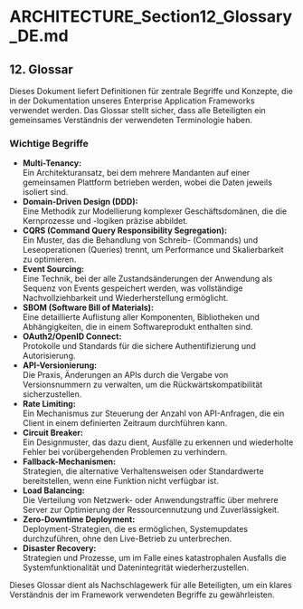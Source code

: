 # ARCHITECTURE_Section12_Glossary_DE.md

## 12. Glossar

Dieses Dokument liefert Definitionen für zentrale Begriffe und Konzepte, die in der Dokumentation unseres Enterprise Application Frameworks verwendet werden. Das Glossar stellt sicher, dass alle Beteiligten ein gemeinsames Verständnis der verwendeten Terminologie haben.

### Wichtige Begriffe

- **Multi-Tenancy:**  
  Ein Architekturansatz, bei dem mehrere Mandanten auf einer gemeinsamen Plattform betrieben werden, wobei die Daten jeweils isoliert sind.
- **Domain-Driven Design (DDD):**  
  Eine Methodik zur Modellierung komplexer Geschäftsdomänen, die die Kernprozesse und -logiken präzise abbildet.
- **CQRS (Command Query Responsibility Segregation):**  
  Ein Muster, das die Behandlung von Schreib- (Commands) und Leseoperationen (Queries) trennt, um Performance und Skalierbarkeit zu optimieren.
- **Event Sourcing:**  
  Eine Technik, bei der alle Zustandsänderungen der Anwendung als Sequenz von Events gespeichert werden, was vollständige Nachvollziehbarkeit und Wiederherstellung ermöglicht.
- **SBOM (Software Bill of Materials):**  
  Eine detaillierte Auflistung aller Komponenten, Bibliotheken und Abhängigkeiten, die in einem Softwareprodukt enthalten sind.
- **OAuth2/OpenID Connect:**  
  Protokolle und Standards für die sichere Authentifizierung und Autorisierung.
- **API-Versionierung:**  
  Die Praxis, Änderungen an APIs durch die Vergabe von Versionsnummern zu verwalten, um die Rückwärtskompatibilität sicherzustellen.
- **Rate Limiting:**  
  Ein Mechanismus zur Steuerung der Anzahl von API-Anfragen, die ein Client in einem definierten Zeitraum durchführen kann.
- **Circuit Breaker:**  
  Ein Designmuster, das dazu dient, Ausfälle zu erkennen und wiederholte Fehler bei vorübergehenden Problemen zu verhindern.
- **Fallback-Mechanismen:**  
  Strategien, die alternative Verhaltensweisen oder Standardwerte bereitstellen, wenn eine Funktion nicht verfügbar ist.
- **Load Balancing:**  
  Die Verteilung von Netzwerk- oder Anwendungstraffic über mehrere Server zur Optimierung der Ressourcennutzung und Zuverlässigkeit.
- **Zero-Downtime Deployment:**  
  Deployment-Strategien, die es ermöglichen, Systemupdates durchzuführen, ohne den Live-Betrieb zu unterbrechen.
- **Disaster Recovery:**  
  Strategien und Prozesse, um im Falle eines katastrophalen Ausfalls die Systemfunktionalität und Datenintegrität wiederherzustellen.

Dieses Glossar dient als Nachschlagewerk für alle Beteiligten, um ein klares Verständnis der im Framework verwendeten Begriffe zu gewährleisten.
